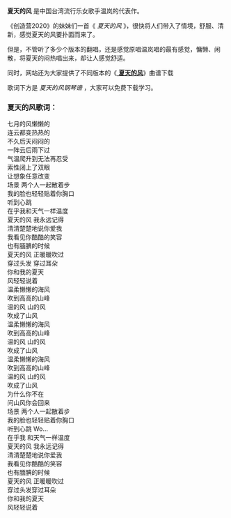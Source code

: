 

**夏天的风** 是中国台湾流行乐女歌手温岚的代表作。

《创造营2020》的妹妹们一首《 _夏天的风_ 》，很快将人们带入了情境，舒服、清新，感觉夏天的风要扑面而来了。

但是，不管听了多少个版本的翻唱，还是感觉原唱温岚唱的最有感觉，慵懒、闲散，将夏天的闷热唱出来，却让人感觉舒适。

同时，网站还为大家提供了不同版本的《[ **夏天的风**](Music-11410-夏天的风-温岚.html "夏天的风")》曲谱下载

歌词下方是 _夏天的风钢琴谱_ ，大家可以免费下载学习。

### 夏天的风歌词：

七月的风懒懒的  
连云都变热热的  
不久后天闷闷的  
一阵云后雨下过  
气温爬升到无法再忍受  
索性闭上了双眼  
让想象任意改变  
场景 两个人一起散着步  
我的脸也轻轻贴着你胸口  
听到心跳  
在乎我和天气一样温度  
夏天的风 我永远记得  
清清楚楚地说你爱我  
我看见你酷酷的笑容  
也有腼腆的时候  
夏天的风 正暖暖吹过  
穿过头发 穿过耳朵  
你和我的夏天  
风轻轻说着  
温柔懒懒的海风  
吹到高高的山峰  
温的风 山的风  
吹成了山风  
温柔懒懒的海风  
吹到高高的山峰  
温的风 山的风  
吹成了山风  
温柔懒懒的海风  
吹到高高的山峰  
温的风 山的风  
吹成了山风  
为什么你不在  
问山风你会回来  
场景 两个人一起散着步  
我的脸也轻轻贴着你胸口  
听到心跳 Wo…  
在乎我 和天气一样温度  
夏天的风 我永远记得  
清清楚楚地说你爱我  
我看见你酷酷的笑容  
也有腼腆的时候  
夏天的风 正暖暖吹过  
穿过头发穿过耳朵  
你和我的夏天  
风轻轻说着

